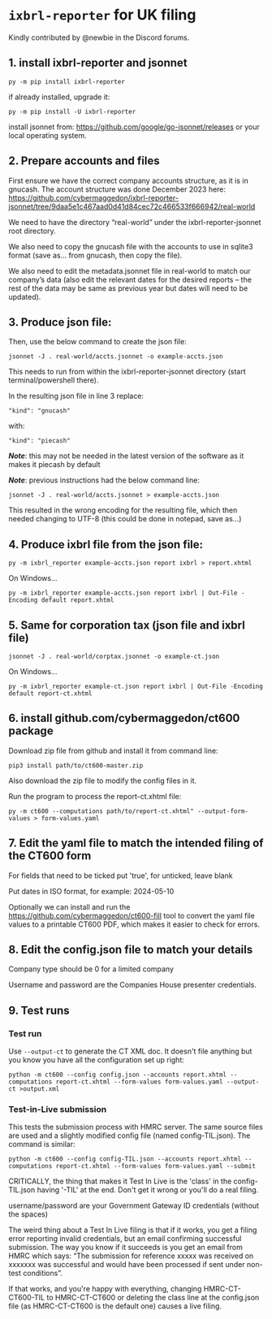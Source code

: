 
# `ixbrl-reporter` for UK filing

Kindly contributed by @newbie in the Discord forums.

## 1. install ixbrl-reporter and jsonnet

```
py -m pip install ixbrl-reporter
```

if already installed, upgrade it:

```
py -m pip install -U ixbrl-reporter
```
install jsonnet from: <https://github.com/google/go-jsonnet/releases> or
your local operating system.

## 2. Prepare accounts and files

First ensure we have the correct company accounts structure, as it is in gnucash. The account structure was done December 2023 here: <https://github.com/cybermaggedon/ixbrl-reporter-jsonnet/tree/9daa5e1c467aad0d41d84cec72c466533f666942/real-world>

We need to have the directory “real-world” under the ixbrl-reporter-jsonnet root directory.

We also need to copy the gnucash file with the accounts to use in sqlite3 format (save as… from gnucash, then copy the file).

We also need to edit the metadata.jsonnet file in real-world to match our company’s data (also edit the relevant dates for the desired reports – the rest of the data may be same as previous year but dates will need to be updated).

## 3. Produce json file:

Then, use the below command to create the json file:

```
jsonnet -J . real-world/accts.jsonnet -o example-accts.json
```

This needs to run from within the ixbrl-reporter-jsonnet directory (start terminal/powershell there).

In the resulting json file in line 3 replace:

```
"kind": "gnucash"
```

with:

```
"kind": "piecash"
```

**_Note_**: this may not be needed in the latest version of the software as it makes it piecash by default

**_Note_**: previous instructions had the below command line:

```
jsonnet -J . real-world/accts.jsonnet > example-accts.json
```

This resulted in the wrong encoding for the resulting file, which then needed changing to UTF-8 (this could be done in notepad, save as...)

## 4. Produce ixbrl file from the json file:

```
py -m ixbrl_reporter example-accts.json report ixbrl > report.xhtml
```

On Windows...
```
py -m ixbrl_reporter example-accts.json report ixbrl | Out-File -Encoding default report.xhtml
```

## 5. Same for corporation tax (json file and ixbrl file)

```
jsonnet -J . real-world/corptax.jsonnet -o example-ct.json
```

On Windows...
```
py -m ixbrl_reporter example-ct.json report ixbrl | Out-File -Encoding default report-ct.xhtml
```

## 6. install github.com/cybermaggedon/ct600 package

Download zip file from github and install it from command line:

```
pip3 install path/to/ct600-master.zip
```

Also download the zip file to modify the config files in it.

Run the program to process the report-ct.xhtml file:

```
py -m ct600 --computations path/to/report-ct.xhtml" --output-form-values > form-values.yaml
```

## 7. Edit the yaml file to match the intended filing of the CT600 form

For fields that need to be ticked put 'true', for unticked, leave blank

Put dates in ISO format, for example: 2024-05-10

Optionally we can install and run the <https://github.com/cybermaggedon/ct600-fill> tool to convert the yaml file values to a printable CT600 PDF, which makes it easier to check for errors.

## 8. Edit the config.json file to match your details

Company type should be 0 for a limited company

Username and password are the Companies House presenter credentials.

## 9. Test runs

### Test run

Use `--output-ct` to generate the CT XML doc. It doesn't file anything but you know you have all the configuration set up right:

```
python -m ct600 --config config.json --accounts report.xhtml --computations report-ct.xhtml --form-values form-values.yaml --output-ct >output.xml
```

### Test-in-Live submission

This tests the submission process with HMRC server. The same source files are used and a slightly modified config file (named config-TIL.json). The command is similar:

```
python -m ct600 --config config-TIL.json --accounts report.xhtml --computations report-ct.xhtml --form-values form-values.yaml --submit
```

CRITICALLY, the thing that makes it Test In Live is the 'class' in the config-TIL.json having '-TIL' at the end. Don't get it wrong or you'll do a real filing.

username/password are your Government Gateway ID credentials (without the spaces)

The weird thing about a Test In Live filing is that if it works, you get a filing error reporting invalid credentials, but an email confirming successful submission. The way you know if it succeeds is you get an email from HMRC which says: “The submission for reference xxxxx was received on xxxxxxx was successful and would have been processed if sent under non-test conditions”.

If that works, and you're happy with everything, changing HMRC-CT-CT600-TIL to HMRC-CT-CT600 or deleting the class line at the config.json file (as HMRC-CT-CT600 is the default one) causes a live filing.

